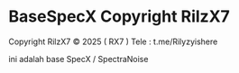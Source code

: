 # BaseSpecX Copyright RilzX7


Copyright RilzX7 
© 2025 ( RX7 )
Tele : t.me/Rilyzyishere

ini adalah base SpecX / SpectraNoise 
